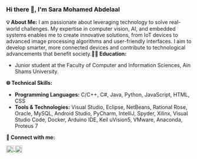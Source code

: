 ### Hi there 👋, I'm Sara Mohamed Abdelaal

**💡 About Me:**
I am passionate about leveraging technology to solve real-world challenges. My expertise in computer vision, AI, and embedded systems enables me to create innovative solutions, from IoT devices to advanced image processing algorithms and user-friendly interfaces. I aim to develop smarter, more connected devices and contribute to technological advancements that benefit society.**👩‍💻 Education:**
- Junior student at the Faculty of Computer and Information Sciences, Ain Shams University.

**🌐 Technical Skills:**
- **Programming Languages:**
  C/C++, C#, Java, Python, JavaScript, HTML, CSS
- **Tools & Technologies:**
  Visual Studio, Eclipse, NetBeans, Rational Rose, Oracle, MySQL, Android Studio, PyCharm, IntelliJ, Spyder, Xilinx, Visual Studio Code, Docker, Arduino IDE, Keil uVision5, VMware, Anaconda, Proteus 7

**🔗 Connect with me:**

<a href="https://www.linkedin.com/in/sara-abdelaal/" target="_blank">
  <img src="https://upload.wikimedia.org/wikipedia/commons/c/ca/LinkedIn_logo_initials.png" alt="LinkedIn" width="20" height="20" style="vertical-align: middle;"/>
</a>
<a href="https://codeforces.com/profile/sara-121" target="_blank">
  <img src="https://github.com/user-attachments/assets/3fa8aa1d-288d-405d-aeb3-311146c413bf" alt="Codeforces" width="20" height="20" style="vertical-align: middle;"/>
</a>
